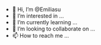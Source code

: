 - 👋 Hi, I’m @Emiliasu
- 👀 I’m interested in ...
- 🌱 I’m currently learning ...
- 💞️ I’m looking to collaborate on ...
- 📫 How to reach me ...

<!---
Emiliasu/Emiliasu is a ✨ special ✨ repository because its `README.md` (this file) appears on your GitHub profile.
You can click the Preview link to take a look at your changes.
--->
